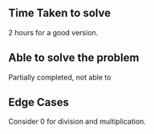 ﻿## Time Taken to solve
2 hours for a good version.

## Able to solve the problem
Partially completed, not able to 

##

## Edge Cases
Consider 0 for division and multiplication.
